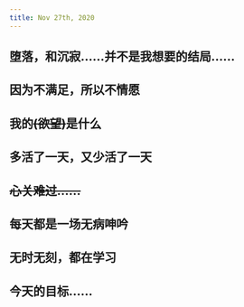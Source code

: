 ```yaml
---
title: Nov 27th, 2020
---
```


## 堕落，和沉寂……并不是我想要的结局……
## 因为不满足，所以不情愿
## 我的~~(欲望)~~是什么
## 多活了一天，又少活了一天
## ~~心关难过……~~
## 每天都是一场无病呻吟
## 无时无刻，都在学习
## 今天的目标……
